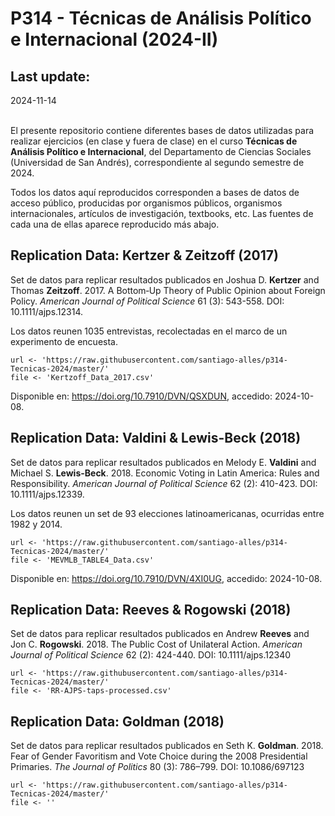 P314 - Técnicas de Análisis Político e Internacional (2024-II)
=================================

Last update:
------------------
2024-11-14

</br >El presente repositorio contiene diferentes bases de datos utilizadas para realizar ejercicios (en clase y fuera de clase) en el curso <b>Técnicas de Análisis Político e Internacional</b>, del Departamento de Ciencias Sociales (Universidad de San Andrés), correspondiente al segundo semestre de 2024.

Todos los datos aquí reproducidos corresponden a bases de datos de acceso público, producidas por organismos públicos, organismos internacionales, artículos de investigación, textbooks, etc. Las fuentes de cada una de ellas aparece reproducido más abajo.

Replication Data: Kertzer & Zeitzoff (2017)
------------------

Set de datos para replicar resultados publicados en Joshua D. <b>Kertzer</b> and Thomas <b>Zeitzoff</b>. 2017. A Bottom‐Up Theory of Public Opinion about Foreign Policy. <i>American Journal of Political Science</i> 61 (3): 543-558. DOI: 10.1111/ajps.12314.

Los datos reunen 1035 entrevistas, recolectadas en el marco de un experimento de encuesta.

<pre><code>url <- 'https://raw.githubusercontent.com/santiago-alles/p314-Tecnicas-2024/master/'
file <- 'Kertzoff_Data_2017.csv'</pre></code>

Disponible en: https://doi.org/10.7910/DVN/QSXDUN, accedido: 2024-10-08.

Replication Data: Valdini & Lewis-Beck (2018)
------------------

Set de datos para replicar resultados publicados en Melody E. <b>Valdini</b> and Michael S. <b>Lewis-Beck</b>. 2018. Economic Voting in Latin America: Rules and Responsibility. <i>American Journal of Political Science</i> 62 (2): 410-423. DOI: 10.1111/ajps.12339.

Los datos reunen un set de 93 elecciones latinoamericanas, ocurridas entre 1982 y 2014.

<pre><code>url <- 'https://raw.githubusercontent.com/santiago-alles/p314-Tecnicas-2024/master/'
file <- 'MEVMLB_TABLE4_Data.csv'</pre></code>

Disponible en: https://doi.org/10.7910/DVN/4XI0UG, accedido: 2024-10-08.

Replication Data: Reeves & Rogowski (2018)
------------------

Set de datos para replicar resultados publicados en Andrew <b>Reeves</b> and Jon C. <b>Rogowski</b>. 2018. The Public Cost of Unilateral Action. <i>American Journal of Political Science</i> 62 (2): 424-440. DOI: 10.1111/ajps.12340

<pre><code>url <- 'https://raw.githubusercontent.com/santiago-alles/p314-Tecnicas-2024/master/'
file <- 'RR-AJPS-taps-processed.csv'</pre></code>

Replication Data: Goldman (2018)
------------------

Set de datos para replicar resultados publicados en Seth K. <b>Goldman</b>. 2018. Fear of Gender Favoritism and Vote Choice during the 2008 Presidential Primaries. <i>The Journal of Politics</i> 80 (3): 786–799. DOI: 10.1086/697123

<pre><code>url <- 'https://raw.githubusercontent.com/santiago-alles/p314-Tecnicas-2024/master/'
file <- ''</pre></code>
